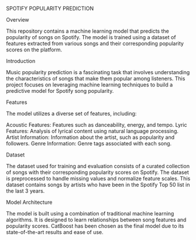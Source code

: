 SPOTIFY POPULARITY PREDICTION


Overview 

This repository contains a machine learning model that predicts the popularity of songs on Spotify. The model is trained using a dataset of features extracted from various songs and their corresponding popularity scores on the platform.

Introduction 

Music popularity prediction is a fascinating task that involves understanding the characteristics of songs that make them popular among listeners. This project focuses on leveraging machine learning techniques to build a predictive model for Spotify song popularity.

Features

The model utilizes a diverse set of features, including:

Acoustic Features: Features such as danceability, energy, and tempo.
Lyric Features: Analysis of lyrical content using natural language processing.
Artist Information: Information about the artist, such as popularity and followers.
Genre Information: Genre tags associated with each song.

Dataset

The dataset used for training and evaluation consists of a curated collection of songs with their corresponding popularity scores on Spotify. The dataset is preprocessed to handle missing values and normalize feature scales. This dataset contains songs by artists who have been in the Spotify Top 50 list in the last 3 years.

Model Architecture

The model is built using a combination of traditional machine learning algorithms. It is designed to learn relationships between song features and popularity scores. CatBoost has been chosen as the final model due to its state-of-the-art results and ease of use.
